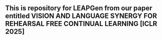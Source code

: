 ## This is repository for LEAPGen from our paper entitled VISION AND LANGUAGE SYNERGY FOR REHEARSAL FREE CONTINUAL LEARNING [ICLR 2025]
